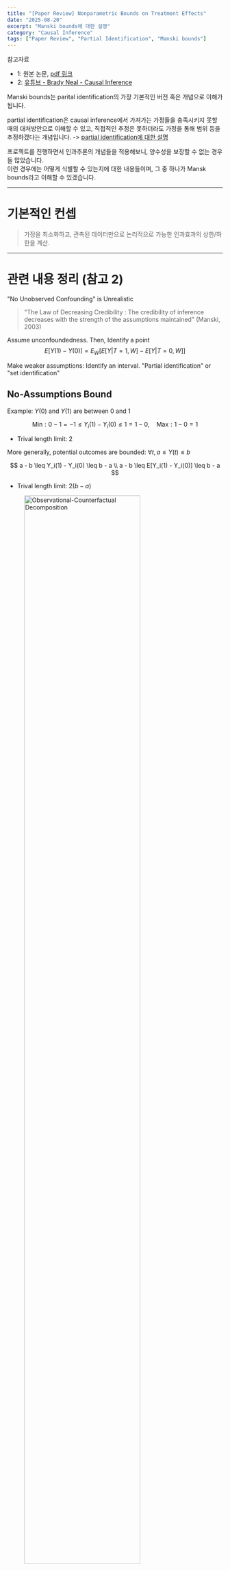 ```yaml
---
title: "[Paper Review] Nonparametric Bounds on Treatment Effects"
date: "2025-08-20"
excerpt: "Manski bounds에 대한 설명"
category: "Causal Inference"
tags: ["Paper Review", "Partial Identification", "Manski bounds"]
---
```


참고자료 
- 1: 원본 논문, [pdf 링크](/post/Data%20Science/Causal%20Inference/Paper%20Review/Manski%20-%20Nonparametric%20Bounds.pdf)
- 2: [유튜브 - Brady Neal - Causal Inference](https://www.youtube.com/watch?v=IXNMYqUsBBQ&list=PLoazKTcS0Rzb6bb9L508cyJ1z-U9iWkA0&index=47)

Manski bounds는 parital identification의 가장 기본적인 버전 혹은 개념으로 이해가 됩니다.

partial identification은 causal inference에서 가져가는 가정들을 충족시키지 못할 때의 대처방안으로 이해할 수 있고, 
직접적인 추정은 못하더라도 가정을 통해 범위 등을 추정하겠다는 개념입니다.
-> [partial identification에 대한 설명](/posts/Data%20Science/Causal%20Inference/what-is-partial-identification)

프로젝트를 진행하면서 인과추론의 개념들을 적용해보니, 양수성을 보장할 수 없는 경우들 많았습니다.  
이런 경우에는 어떻게 식별할 수 있는지에 대한 내용들이며, 그 중 하나가 Mansk bounds라고 이해할 수 있겠습니다.

---

# 기본적인 컨셉

> 가정을 최소화하고, 관측된 데이터만으로 논리적으로 가능한 인과효과의 상한/하한을 계산.


---

# 관련 내용 정리 (참고 2)

"No Unobserved Confounding" is Unrealistic

> "The Law of Decreasing Credibility : The credibility of inference decreases with the strength of the assumptions maintained" (Manski, 2003)

Assume unconfoundedness. Then, Identify a point
$$
E[Y(1) - Y(0)] = E_{W} [E[Y|T=1, W] - E[Y | T=0, W]]
$$


Make weaker assumptions: Identify an interval. 
"Partial identification" or "set identification"

## No-Assumptions Bound

Example: $Y(0)$ and $Y(1)$ are between 0 and 1

$$
\text{Min}: 0 - 1 = -1 \leq Y_i(1) - Y_i(0) \leq 1 = 1 - 0, \quad \text{Max}: 1 - 0 = 1
$$

- Trival length limit: 2

More generally, potential outcomes are bounded: $\forall t, a \leq Y(t) \leq b$

$$
a - b \leq Y_i(1) - Y_i(0) \leq b - a \\
a - b \leq E[Y_i(1) - Y_i(0)] \leq b - a
$$

- Trival length limit: $2(b-a)$

<figure>
<img src="/post/Causal_Inference/Observational-Counterfactual-Decomposition.png" alt="Observational-Counterfactual Decomposition" width="80%" />
<figcaption>Observational-Counterfactual Decomposition</figcaption>
</figure>

- $E[Y(1) | T = 0]$: treatment를 받지 않은 그룹의 사람들이 만약 treatment를 받았다면 어떤 결과를 보였을지의 기댓값

<figure>
<img src="/post/Causal_Inference/No-Assumptions-Bound.png" alt="No-Assumptions-Bound" width="80%" />
<figcaption>No-Assumptions-Bound</figcaption>
</figure>

observational과 counterfactual로 분해한 걸 바탕으로 최소, 최대 범위 산정.
counterfactual 값들에 대해 최대, 최소 값을 넣어 범위 산정.
- b : Y의 최댓값
- a : Y의 최솟값

<figure>
<img src="/post/Causal_Inference/No-Assumptions-Interval-Length.png" alt="No-Assumptions-Interval-Length" width="80%" />
<figcaption>No-Assumptions-Interval-Length</figcaption>
</figure>

- No-assumptions interval lenght: $(1-\pi)b + \pi b - \pi a - (1 - \pi)a = b - a$

---

# 실제로 적용할 떄 고민해야하는 부분들

1. 수식에 X가 들어가야 함 (고객별로 bound를 다르게 그려주기 위해서)
- $a(x) \leq Y(x) \leq b(x)$ : 풀고 있는 문제에서는 Y는 vault, b와 a는 ACD와 같은 값으로 정의할 수 있겠다.

2. 추론시점에서는 observational한 값이 없음 -> 다 추정값


